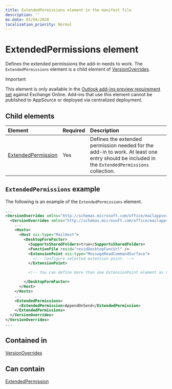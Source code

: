 ```yaml
---
title: ExtendedPermissions element in the manifest file
description: ''
ms.date: 03/04/2020
localization_priority: Normal
---
```


# ExtendedPermissions element

Defines the extended permissions the add-in needs to work. The `ExtendedPermissions` element is a child element of [VersionOverrides](versionoverrides.md).

> [!IMPORTANT]
> This element is only available in the [Outlook add-ins preview requirement set](../objectmodel/preview-requirement-set/outlook-requirement-set-preview.md) against Exchange Online. Add-ins that use this element cannot be published to AppSource or deployed via centralized deployment.

## Child elements

|  Element |  Required  |  Description  |
|:-----|:-----|:-----|
|  [ExtendedPermission](extendedpermission.md)    |  Yes   | Defines the extended permission needed for the add-in to work. At least one entry should be included in the `ExtendedPermissions` collection. |

## `ExtendedPermissions` example

The following is an example of the `ExtendedPermissions` element.

```XML
...
<VersionOverrides xmlns="http://schemas.microsoft.com/office/mailappversionoverrides" xsi:type="VersionOverridesV1_0">
  <VersionOverrides xmlns="http://schemas.microsoft.com/office/mailappversionoverrides/1.1" xsi:type="VersionOverridesV1_1">
    ...
    <Hosts>
      <Host xsi:type="MailHost">
        <DesktopFormFactor>
          <SupportsSharedFolders>true</SupportsSharedFolders>
          <FunctionFile resid="residDesktopFuncUrl" />
          <ExtensionPoint xsi:type="MessageReadCommandSurface">
            <!-- Configure selected extension point. -->
          </ExtensionPoint>

          <!-- You can define more than one ExtensionPoint element as needed. -->

        </DesktopFormFactor>
      </Host>
    </Hosts>
    ...
    <ExtendedPermissions>
      <ExtendedPermission>AppendOnSend</ExtendedPermission>
    </ExtendedPermissions>
  </VersionOverrides>
</VersionOverrides>
...
```

## Contained in

[VersionOverrides](versionoverrides.md)

## Can contain

[ExtendedPermission](extendedpermission.md)
